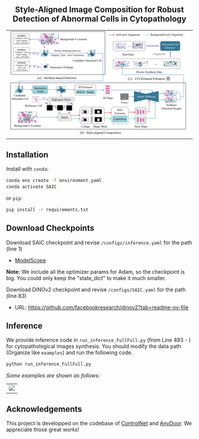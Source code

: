 <p align="center">

  <h2 align="center">Style-Aligned Image Composition for Robust Detection of Abnormal Cells in Cytopathology</h2>
  
  <table align="center">
    <tr>
    <td>
      <img src="assets/Figures/framework.png">
    </td>
    </tr>
  </table>


## Installation
Install with `conda`: 
```bash
conda env create -f environment.yaml
conda activate SAIC
```
or `pip`:
```bash
pip install -r requirements.txt
```

## Download Checkpoints
Download SAIC checkpoint and revise `/configs/inference.yaml` for the path (line 1) 
* [ModelScope](https://modelscope.cn/models/JoeyQi/SAIC/files)

**Note:** We include all the optimizer params for Adam, so the checkpoint is big. You could only keep the "state_dict" to make it much smaller.


Download DINOv2 checkpoint and revise `/configs/SAIC.yaml` for the path (line 83)
* URL: https://github.com/facebookresearch/dinov2?tab=readme-ov-file

## Inference
We provide inference code in `run_inference_FullFull.py` (from Line 493 - ) for cytopathological images synthesis. You should modify the data path (Organize like `examples`) and run the following code.

```bash
python run_inference_FullFull.py
```

*Some examples are shown as follows:*
  <table align="center">
    <tr>
    <td>
      <img src="assets/Figures/demonstration.png">
    </td>
    </tr>
  </table>

## Acknowledgements
This project is developped on the codebase of [ControlNet](https://github.com/lllyasviel/ControlNet) and [AnyDoor](https://github.com/ali-vilab/AnyDoor). We appreciate those great works! 
